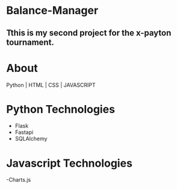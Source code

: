 # Balance-Manager
## Tthis is my second project for the x-payton tournament.


# About
Python
| HTML
| CSS
| JAVASCRIPT

# Python Technologies
- Flask
- Fastapi
- SQLAlchemy

# Javascript Technologies
-Charts.js
